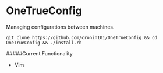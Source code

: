OneTrueConfig
=============

Managing configurations between machines.

`git clone https://github.com/cronin101/OneTrueConfig && cd OneTrueConfig && ./install.rb`

#####Current Functionality
* Vim
